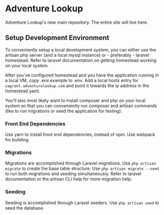 # Adventure Lookup
Adventure Lookup's new main repository.  The entire site will live here.

## Setup Development Environment

To conveniently setup a local development system, you can either use the artisan php server (and a local mysql 
instance) or - preferably - laravel homestead. Refer to laravel documentation on getting homestead working on 
your local system. 
 
After you've configured homestead and you have the application running in a local VM, copy .env.example to 
.env. Add a local hosts entry for `vagrant.adventurelookup.com` and point it towards the ip address in the 
homestead.yaml.
 
You'll also most likely want to install composer and php on your local system so that you can conveniently
run composer and artisan commands (like to run migrations or seed the application for testing).

### Front End Dependencies

Use yarn to install front end dependencies, instead of npm. Use webpack for building.

### Migrations

Migrations are accomplished through Laravel migrations. Use `php artisan migrate` to create the base table
structure. Use `php artisan migrate --seed` to run both migrations and seeding simultaneously. Refer to
laravel documentation or the artisan CLI help for more migration help.

### Seeding

Seeding is accomplished through Laravel seeders. Use `php artisan seed` to seed the database.
